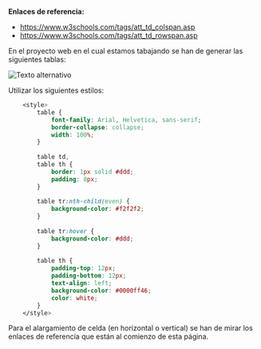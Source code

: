 **Enlaces de referencia:**
- https://www.w3schools.com/tags/att_td_colspan.asp
- https://www.w3schools.com/tags/att_td_rowspan.asp

En el proyecto web en el cual estamos tabajando se han de generar las siguientes tablas:

![Texto alternativo](https://github.com/dannylarrea/table-form/blob/main/tables.png)

Utilizar los siguientes estilos:
```CSS
    <style>
        table {
            font-family: Arial, Helvetica, sans-serif;
            border-collapse: collapse;
            width: 100%;
        }
        
        table td,
        table th {
            border: 1px solid #ddd;
            padding: 8px;
        }
        
        table tr:nth-child(even) {
            background-color: #f2f2f2;
        }
        
        table tr:hover {
            background-color: #ddd;
        }
        
        table th {
            padding-top: 12px;
            padding-bottom: 12px;
            text-align: left;
            background-color: #0000ff46;
            color: white;
        }
    </style>
```

Para el alargamiento de celda (en horizontal o vertical) se han de mirar los enlaces de referencia que están al comienzo de esta página.
